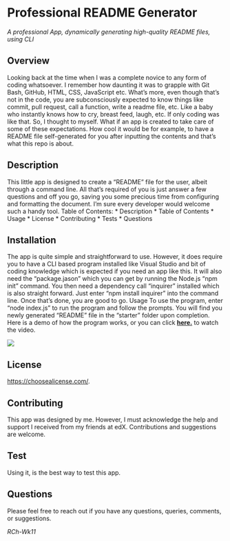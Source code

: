 # Professional README Generator
_A professional App, dynamically generating high-quality README files, using CLI_

## Overview
Looking back at the time when I was a complete novice to any form of coding whatsoever. I remember how daunting it was to grapple with Git Bash, GitHub, HTML, CSS, JavaScript etc. What’s more, even though that’s not in the code, you are subconsciously expected to know things like commit, pull request, call a function, write a readme file, etc. Like a baby who instantly knows how to cry, breast feed, laugh, etc. If only coding was like that. 
So, I thought to myself. What if an app is created to take care of some of these expectations.  How cool it would be for example, to have a README file self-generated for you after inputting the contents and that’s what this repo is about.

## Description
This little app is designed to create a “README” file for the user, albeit through a command line. All that’s required of you is just answer a few questions and off you go, saving you some precious time from configuring and formatting the document. I’m sure every developer would welcome such a handy tool. 
Table of Contents:
	* Description 
	* Table of Contents 
	* Usage 
	* License 
	* Contributing 
	* Tests 
	* Questions

## Installation
The app is quite simple and straightforward to use. However, it does require you to have a CLI based program installed like Visual Studio and bit of coding knowledge which is expected if you need an app like this. It will also need the “package.jason” which you can get by running the Node.js “npm init” command. You then need a dependency call “inquirer” installed which is also straight forward. Just enter “npm install inquirer” into the command line. Once that’s done, you are good to go. 
Usage
To use the program, enter “node index.js” to run the program and follow the prompts. You will find you newly generated “README” file in the “starter” folder upon completion.
Here is a demo of how the program works, or you can click [**here.**](https://drive.google.com/file/d/1X3vH5NUXRlVUGNnWPDYdiZWile1bTG5Z/view?usp=sharing) to watch the video.


![](./starter/assets/README%20Gen%20Demo%2047MB.gif)


## License
https://choosealicense.com/.

## Contributing
This app was designed by me. However, I must acknowledge the help and support I received from my friends at edX. Contributions and suggestions are welcome.

## Test
Using it, is the best way to test this app. 

## Questions
Please feel free to reach out if you have any questions, queries, comments, or suggestions.

_RCh-Wk11_
      
      
      
    
